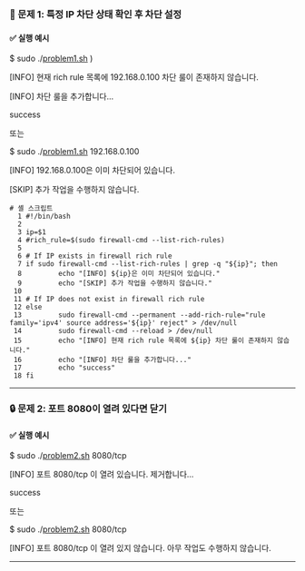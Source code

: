 ### **🧪 문제 1: 특정 IP 차단 상태 확인 후 차단 설정**

#### **✅ 실행 예시**

$ sudo ./[problem1.sh](http://problem1.sh) )

\[INFO\] 현재 rich rule 목록에 192.168.0.100 차단 룰이 존재하지 않습니다.

\[INFO\] 차단 룰을 추가합니다...

success

또는

$ sudo ./[problem1.sh](http://problem1.sh) 192.168.0.100

\[INFO\] 192.168.0.100은 이미 차단되어 있습니다.

\[SKIP\] 추가 작업을 수행하지 않습니다.



```shell
# 셸 스크립트
  1 #!/bin/bash
  2 
  3 ip=$1
  4 #rich_rule=$(sudo firewall-cmd --list-rich-rules)
  5 
  6 # If IP exists in firewall rich rule
  7 if sudo firewall-cmd --list-rich-rules | grep -q "${ip}"; then
  8         echo "[INFO] ${ip}은 이미 차단되어 있습니다."
  9         echo "[SKIP] 추가 작업을 수행하지 않습니다."
 10 
 11 # If IP does not exist in firewall rich rule
 12 else
 13         sudo firewall-cmd --permanent --add-rich-rule="rule family='ipv4' source address='${ip}' reject" > /dev/null
 14         sudo firewall-cmd --reload > /dev/null
 15         echo "[INFO] 현재 rich rule 목록에 ${ip} 차단 룰이 존재하지 않습니다."
 16         echo "[INFO] 차단 룰을 추가합니다..."
 17         echo "success"
 18 fi

```

---

### **🔒 문제 2: 포트 8080이 열려 있다면 닫기**

#### **✅ 실행 예시**

$ sudo ./[problem2.sh](http://problem2.sh) 8080/tcp

\[INFO\] 포트 8080/tcp 이 열려 있습니다. 제거합니다...

success

또는

$ sudo ./[problem2.sh](http://problem2.sh) 8080/tcp

\[INFO\] 포트 8080/tcp 이 열려 있지 않습니다. 아무 작업도 수행하지 않습니다.

---

